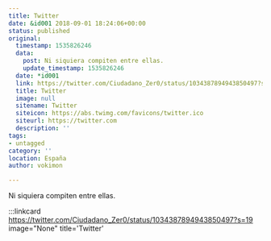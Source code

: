 ```yaml
---
title: Twitter
date: &id001 2018-09-01 18:24:06+00:00
status: published
original:
  timestamp: 1535826246
  data:
    post: Ni siquiera compiten entre ellas.
    update_timestamp: 1535826246
  date: *id001
  link: https://twitter.com/Ciudadano_Zer0/status/1034387894943850497?s=19
  title: Twitter
  image: null
  sitename: Twitter
  siteicon: https://abs.twimg.com/favicons/twitter.ico
  siteurl: https://twitter.com
  description: ''
tags:
- untagged
category: ''
location: España
author: vokimon

---
```

Ni siquiera compiten entre ellas.

:::linkcard https://twitter.com/Ciudadano_Zer0/status/1034387894943850497?s=19 image="None" title='Twitter'


